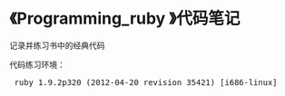 # 《Programming_ruby 》代码笔记
<p>记录并练习书中的经典代码</p>
代码练习环境：
<pre> ruby 1.9.2p320 (2012-04-20 revision 35421) [i686-linux] </pre>
